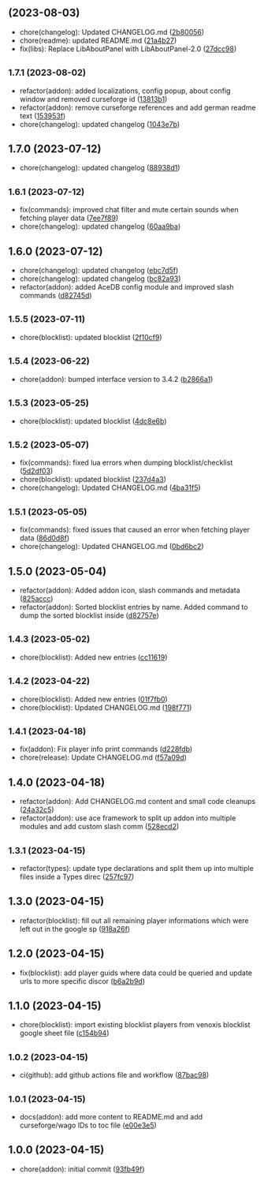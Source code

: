 ##  (2023-08-03)

* chore(changelog): Updated CHANGELOG.md ([2b80056](https://github.com/Exoridus/Scambuster-Venoxis/commit/2b80056))
* chore(readme): updated README.md ([21a4b27](https://github.com/Exoridus/Scambuster-Venoxis/commit/21a4b27))
* fix(libs): Replace LibAboutPanel with LibAboutPanel-2.0 ([27dcc98](https://github.com/Exoridus/Scambuster-Venoxis/commit/27dcc98))



## <small>1.7.1 (2023-08-02)</small>

* refactor(addon): added localizations, config popup, about config window and removed curseforge id ([13813b1](https://github.com/Exoridus/Scambuster-Venoxis/commit/13813b1))
* refactor(addon): remove curseforge references and add german readme text ([153953f](https://github.com/Exoridus/Scambuster-Venoxis/commit/153953f))
* chore(changelog): updated changelog ([1043e7b](https://github.com/Exoridus/Scambuster-Venoxis/commit/1043e7b))



## 1.7.0 (2023-07-12)

* chore(changelog): updated changelog ([88938d1](https://github.com/Exoridus/Scambuster-Venoxis/commit/88938d1))



## <small>1.6.1 (2023-07-12)</small>

* fix(commands): improved chat filter and mute certain sounds when fetching player data ([7ee7f89](https://github.com/Exoridus/Scambuster-Venoxis/commit/7ee7f89))
* chore(changelog): updated changelog ([60aa9ba](https://github.com/Exoridus/Scambuster-Venoxis/commit/60aa9ba))



## 1.6.0 (2023-07-12)

* chore(changelog): updated changelog ([ebc7d5f](https://github.com/Exoridus/Scambuster-Venoxis/commit/ebc7d5f))
* chore(changelog): updated changelog ([bc82a93](https://github.com/Exoridus/Scambuster-Venoxis/commit/bc82a93))
* refactor(addon): added AceDB config module and improved slash commands ([d82745d](https://github.com/Exoridus/Scambuster-Venoxis/commit/d82745d))



## <small>1.5.5 (2023-07-11)</small>

* chore(blocklist): updated blocklist ([2f10cf9](https://github.com/Exoridus/Scambuster-Venoxis/commit/2f10cf9))



## <small>1.5.4 (2023-06-22)</small>

* chore(addon): bumped interface version to 3.4.2 ([b2866a1](https://github.com/Exoridus/Scambuster-Venoxis/commit/b2866a1))



## <small>1.5.3 (2023-05-25)</small>

* chore(blocklist): updated blocklist ([4dc8e6b](https://github.com/Exoridus/Scambuster-Venoxis/commit/4dc8e6b))



## <small>1.5.2 (2023-05-07)</small>

* fix(commands): fixed lua errors when dumping blocklist/checklist ([5d2df03](https://github.com/Exoridus/Scambuster-Venoxis/commit/5d2df03))
* chore(blocklist): updated blocklist ([237d4a3](https://github.com/Exoridus/Scambuster-Venoxis/commit/237d4a3))
* chore(changelog): Updated CHANGELOG.md ([4ba31f5](https://github.com/Exoridus/Scambuster-Venoxis/commit/4ba31f5))



## <small>1.5.1 (2023-05-05)</small>

* fix(commands): fixed issues that caused an error when fetching player data ([86d0d8f](https://github.com/Exoridus/Scambuster-Venoxis/commit/86d0d8f))
* chore(changelog): Updated CHANGELOG.md ([0bd6bc2](https://github.com/Exoridus/Scambuster-Venoxis/commit/0bd6bc2))



## 1.5.0 (2023-05-04)

* refactor(addon): Added addon icon, slash commands and metadata ([825accc](https://github.com/Exoridus/Scambuster-Venoxis/commit/825accc))
* refactor(addon): Sorted blocklist entries by name. Added command to dump the sorted blocklist inside ([d82757e](https://github.com/Exoridus/Scambuster-Venoxis/commit/d82757e))



## <small>1.4.3 (2023-05-02)</small>

* chore(blocklist): Added new entries ([cc11619](https://github.com/Exoridus/Scambuster-Venoxis/commit/cc11619))



## <small>1.4.2 (2023-04-22)</small>

* chore(blocklist): Added new entries ([01f7fb0](https://github.com/Exoridus/Scambuster-Venoxis/commit/01f7fb0))
* chore(blocklist): Updated CHANGELOG.md ([198f771](https://github.com/Exoridus/Scambuster-Venoxis/commit/198f771))



## <small>1.4.1 (2023-04-18)</small>

* fix(addon): Fix player info print commands ([d228fdb](https://github.com/Exoridus/Scambuster-Venoxis/commit/d228fdb))
* chore(release): Update CHANGELOG.md ([f57a09d](https://github.com/Exoridus/Scambuster-Venoxis/commit/f57a09d))



## 1.4.0 (2023-04-18)

* refactor(addon): Add CHANGELOG.md content and small code cleanups ([24a32c5](https://github.com/Exoridus/Scambuster-Venoxis/commit/24a32c5))
* refactor(addon): use ace framework to split up addon into multiple modules and add custom slash comm ([528ecd2](https://github.com/Exoridus/Scambuster-Venoxis/commit/528ecd2))



## <small>1.3.1 (2023-04-15)</small>

* refactor(types): update type declarations and split them up into multiple files inside a Types direc ([257fc97](https://github.com/Exoridus/Scambuster-Venoxis/commit/257fc97))



## 1.3.0 (2023-04-15)

* refactor(blocklist): fill out all remaining player informations which were left out in the google sp ([918a26f](https://github.com/Exoridus/Scambuster-Venoxis/commit/918a26f))



## 1.2.0 (2023-04-15)

* fix(blocklist): add player guids where data could be queried and update urls to more specific discor ([b6a2b9d](https://github.com/Exoridus/Scambuster-Venoxis/commit/b6a2b9d))



## 1.1.0 (2023-04-15)

* chore(blocklist): import existing blocklist players from venoxis blocklist google sheet file ([c154b94](https://github.com/Exoridus/Scambuster-Venoxis/commit/c154b94))



## <small>1.0.2 (2023-04-15)</small>

* ci(github): add github actions file and workflow ([87bac98](https://github.com/Exoridus/Scambuster-Venoxis/commit/87bac98))



## <small>1.0.1 (2023-04-15)</small>

* docs(addon): add more content to README.md and add curseforge/wago IDs to toc file ([e00e3e5](https://github.com/Exoridus/Scambuster-Venoxis/commit/e00e3e5))



## 1.0.0 (2023-04-15)

* chore(addon): initial commit ([93fb49f](https://github.com/Exoridus/Scambuster-Venoxis/commit/93fb49f))



